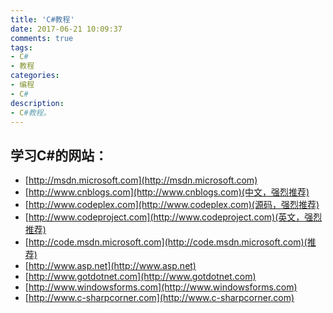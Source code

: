 ```yaml
---
title: 'C#教程'
date: 2017-06-21 10:09:37
comments: true
tags:
- C#
- 教程
categories:
- 编程
- C#
description:
- C#教程。
---
```

## 学习C#的网站：
* [http://msdn.microsoft.com](http://msdn.microsoft.com)
* [http://www.cnblogs.com](http://www.cnblogs.com)(中文，强烈推荐)
* [http://www.codeplex.com](http://www.codeplex.com)(源码，强烈推荐)
* [http://www.codeproject.com](http://www.codeproject.com)(英文，强烈推荐)
* [http://code.msdn.microsoft.com](http://code.msdn.microsoft.com)(推荐)
* [http://www.asp.net](http://www.asp.net)
* [http://www.gotdotnet.com](http://www.gotdotnet.com)
* [http://www.windowsforms.com](http://www.windowsforms.com)
* [http://www.c-sharpcorner.com](http://www.c-sharpcorner.com)